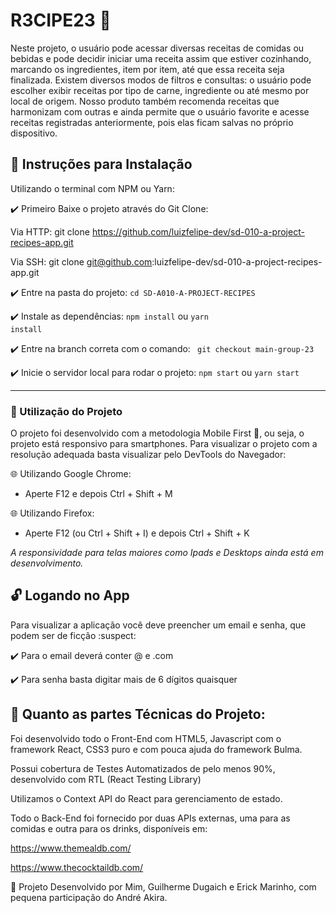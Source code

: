 # R3CIPE23 :hamburger:

Neste projeto, o usuário pode acessar diversas receitas de comidas ou bebidas e pode decidir iniciar uma receita assim que estiver cozinhando, marcando os ingredientes, item por item, até que essa receita seja finalizada. Existem diversos modos de filtros e consultas: o usuário pode escolher exibir receitas por tipo de carne, ingrediente ou até mesmo por local de origem. Nosso produto também recomenda receitas que harmonizam com outras e ainda permite que o usuário favorite e acesse receitas registradas anteriormente, pois elas ficam salvas no próprio dispositivo.

## :pushpin: Instruções para Instalação
Utilizando o terminal com NPM ou Yarn:

:heavy_check_mark: Primeiro Baixe o projeto através do Git Clone:

Via HTTP: git clone https://github.com/luizfelipe-dev/sd-010-a-project-recipes-app.git

Via SSH: git clone git@github.com:luizfelipe-dev/sd-010-a-project-recipes-app.git
 
:heavy_check_mark: Entre na pasta do projeto:
<code>cd SD-A010-A-PROJECT-RECIPES</code>

:heavy_check_mark: Instale as dependências: <code>npm install</code> ou <code>yarn install</code>

:heavy_check_mark: Entre na branch correta com o comando: <code> git checkout main-group-23 </code>

:heavy_check_mark: Inicie o servidor local para rodar o projeto: <code>npm start</code> ou <code>yarn start</code>

----------------------------------------------------------------------------------------
### :pushpin: Utilização do Projeto

O projeto foi desenvolvido com a metodologia Mobile First :iphone:, ou seja, o projeto está responsivo para smartphones.
Para visualizar o projeto com a resolução adequada basta visualizar pelo DevTools do Navegador:

:globe_with_meridians: Utilizando Google Chrome:
- Aperte F12 e depois Ctrl + Shift + M

:globe_with_meridians: Utilizando Firefox:
- Aperte F12 (ou Ctrl + Shift + I) e depois Ctrl + Shift + K

*A responsividade para telas maiores como Ipads e Desktops ainda está em desenvolvimento.*

## :unlock: Logando no App

Para visualizar a aplicação você deve preencher um email e senha, que podem ser de ficção :suspect:

:heavy_check_mark: Para o email deverá conter @ e .com

:heavy_check_mark: Para senha basta digitar mais de 6 dígitos quaisquer

## :hammer: Quanto as partes Técnicas do Projeto:

Foi desenvolvido todo o Front-End com HTML5, Javascript com o framework React, CSS3 puro e com pouca ajuda do framework Bulma.

Possui cobertura de Testes Automatizados de pelo menos 90%, desenvolvido com RTL (React Testing Library)

Utilizamos o Context API do React para gerenciamento de estado.

Todo o Back-End foi fornecido por duas APIs externas, uma para as comidas e outra para os drinks, disponíveis em: 

https://www.themealdb.com/

https://www.thecocktaildb.com/

:man: Projeto Desenvolvido por Mim, Guilherme Dugaich e Erick Marinho, com pequena participação do André Akira.
